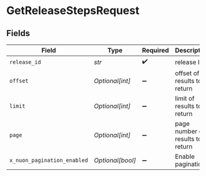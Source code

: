 # GetReleaseStepsRequest


## Fields

| Field                            | Type                             | Required                         | Description                      |
| -------------------------------- | -------------------------------- | -------------------------------- | -------------------------------- |
| `release_id`                     | *str*                            | :heavy_check_mark:               | release ID                       |
| `offset`                         | *Optional[int]*                  | :heavy_minus_sign:               | offset of results to return      |
| `limit`                          | *Optional[int]*                  | :heavy_minus_sign:               | limit of results to return       |
| `page`                           | *Optional[int]*                  | :heavy_minus_sign:               | page number of results to return |
| `x_nuon_pagination_enabled`      | *Optional[bool]*                 | :heavy_minus_sign:               | Enable pagination                |